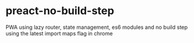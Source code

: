# preact-no-build-step
PWA using lazy router, state management, es6 modules and no build step using the latest import maps flag in chrome
